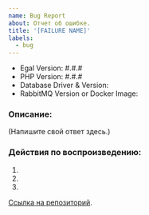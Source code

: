 ```yaml
---
name: Bug Report
about: Отчет об ошибке.
title: '[FAILURE NAME]'
labels:
  - bug
---
```


<!--
  НЕ УДАЛЯЙТЕ И НЕ ПРОПУСКАЙЭТО ЭТОТ БЛОК
  Заполните ПОЛНЫЕ версии с вериями патчей и предрелизных версий, если используте таковые
-->
- Egal Version: #.#.#
- PHP Version: #.#.#
- Database Driver & Version:
- RabbitMQ Version or Docker Image:

### Описание:

(Напишите свой ответ здесь.)

### Действия по воспроизведению:

<!--
  Опишите шаги для воспроизведения ошибки в последовательности
-->
1. 
2. 
3. 

<!-- 
  Предоставьте ссылку на репозиторий для демонстрации вашей проблемы, если это возможно либо удалите этот блок.
  Просто замени `[URL_HERE]` на свою ссылку.
  Если необходимо предоставить несколько ссылок - скопируй строку несколько раз и замени `Ссылка на репозиторий` во всех строках на соответствующее описание ссылки.
-->
[Ссылка на репозиторий]([URL_HERE]).
